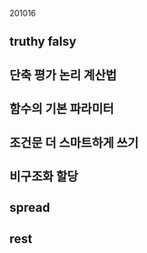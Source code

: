 201016

## truthy falsy

## 단축 평가 논리 계산법

## 함수의 기본 파라미터

## 조건문 더 스마트하게 쓰기

## 비구조화 할당

## spread

## rest

##

